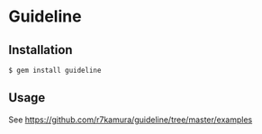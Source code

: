 # Guideline

## Installation

```
$ gem install guideline
```

## Usage

See https://github.com/r7kamura/guideline/tree/master/examples
